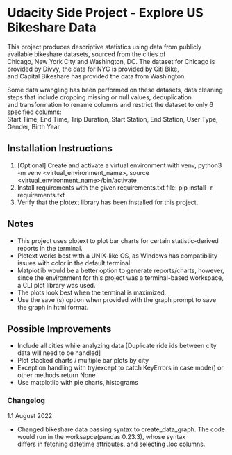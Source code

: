 # Udacity Side Project - Explore US Bikeshare Data

This project produces descriptive statistics using data from publicly available bikeshare datasets, sourced from the cities of  
Chicago, New York City and Washington, DC. The dataset for Chicago is provided by Divvy, the data for NYC is provided by Citi Bike,  
and Capital Bikeshare has provided the data from Washington.  
  
Some data wrangling has been performed on these datasets, data cleaning steps that include dropping missing or null values, deduplication  
and transformation to rename columns and restrict the dataset to only 6 specified columns:  
Start Time, End Time, Trip Duration, Start Station, End Station, User Type, Gender, Birth Year  

## Installation Instructions
1. [Optional] Create and activate a virtual environment with venv, python3 -m venv <virtual_environment_name>, source <virtual_environment_name>/bin/activate  
2. Install requirements with the given requirements.txt file: pip install -r requirements.txt 
3. Verify that the plotext library has been installed for this project.

## Notes
- This project uses plotext to plot bar charts for certain statistic-derived reports in the terminal.
- Plotext works best with a UNIX-like OS, as Windows has compatibility issues with color in the default terminal.
- Matplotlib would be a better option to generate reports/charts, however, since the environment for this project was a terminal-based workspace,  a CLI plot library was used.
- The plots look best when the terminal is maximized.
- Use the save (s) option when provided with the graph prompt to save the graph in html format.

## Possible Improvements
- Include all cities while analyzing data [Duplicate ride ids between city data will need to be handled]
- Plot stacked charts / multiple bar plots by city
- Exception handling with try/except to catch KeyErrors in case mode() or other methods return None
- Use matplotlib with pie charts, histograms

### Changelog 
1.1 August 2022
- Changed bikeshare data passing syntax to create_data_graph. The code would run in the worksapce(pandas 0.23.3), whose syntax  
differs in fetching datetime attributes, and selecting .loc columns.